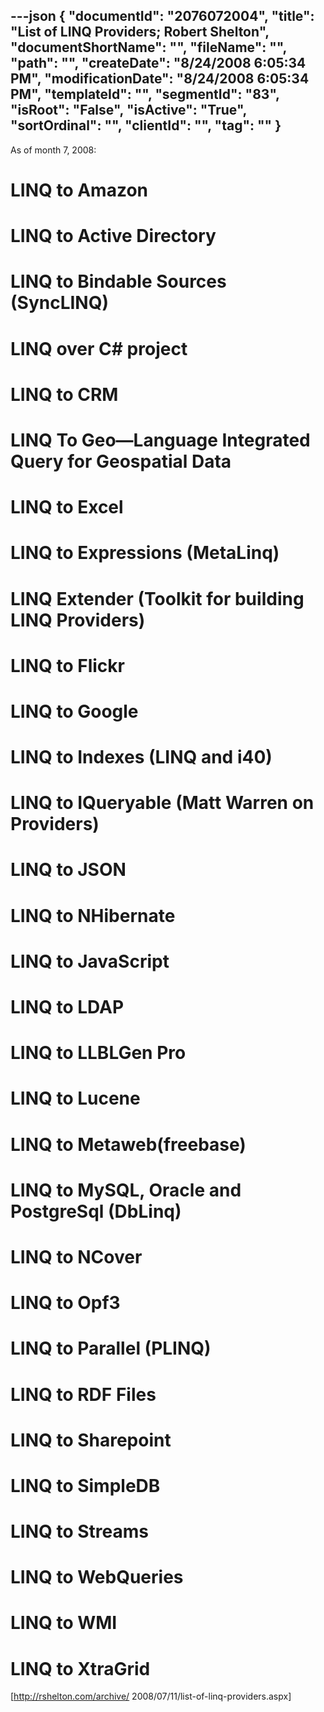 ---json
{
  "documentId": "2076072004",
  "title": "List of LINQ Providers; Robert Shelton",
  "documentShortName": "",
  "fileName": "",
  "path": "",
  "createDate": "8/24/2008 6:05:34 PM",
  "modificationDate": "8/24/2008 6:05:34 PM",
  "templateId": "",
  "segmentId": "83",
  "isRoot": "False",
  "isActive": "True",
  "sortOrdinal": "",
  "clientId": "",
  "tag": ""
}
---

As of month 7, 2008:

# LINQ to Amazon
# LINQ to Active Directory
# LINQ to Bindable Sources (SyncLINQ)
# LINQ over C# project
# LINQ to CRM
# LINQ To Geo—Language Integrated Query for Geospatial Data
# LINQ to Excel
# LINQ to Expressions (MetaLinq)
# LINQ Extender (Toolkit for building LINQ Providers)
# LINQ to Flickr
# LINQ to Google
# LINQ to Indexes (LINQ and i40)
# LINQ to IQueryable (Matt Warren on Providers)
# LINQ to JSON
# LINQ to NHibernate
# LINQ to JavaScript
# LINQ to LDAP
# LINQ to LLBLGen Pro
# LINQ to Lucene
# LINQ to Metaweb(freebase)
# LINQ to MySQL, Oracle and PostgreSql (DbLinq)
# LINQ to NCover
# LINQ to Opf3
# LINQ to Parallel (PLINQ)
# LINQ to RDF Files
# LINQ to Sharepoint
# LINQ to SimpleDB
# LINQ to Streams
# LINQ to WebQueries
# LINQ to WMI
# LINQ to XtraGrid

[http://rshelton.com/archive/
    2008/07/11/list-of-linq-providers.aspx]
